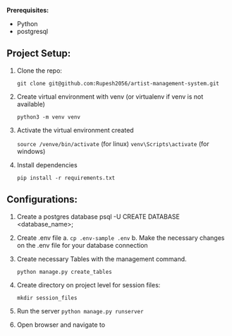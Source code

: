 
**Prerequisites:**
   - Python
   - postgresql


## Project Setup:

1. Clone the repo:

    `git clone git@github.com:Rupesh2056/artist-management-system.git`

2. Create virtual environment with venv (or virtualenv if venv is not available)

   `python3 -m venv venv`

3. Activate the virtual environment created

   `source /venve/bin/activate` (for linux)
   `venv\Scripts\activate` (for windows)
   

4. Install dependencies

   `pip install -r requirements.txt`


## Configurations:
1. Create a postgres database
   psql -U <username>
   CREATE DATABASE <database_name>;

2. Create .env file
   a. `cp .env-sample .env`
   b. Make the necessary changes on the .env file for your database connection


3. Create necessary Tables with the management command.

   ```python manage.py create_tables```
  
4. Create directory on project level for session files:

   ```mkdir session_files```

5. Run the server
   `python manage.py runserver`

6. Open browser and navigate to 
   
